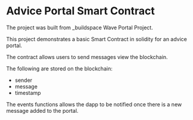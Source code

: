# Advice Portal Smart Contract

The project was built from _buildspace Wave Portal Project. 

This project demonstrates a basic Smart Contract in solidity for an advice portal. 

The contract allows users to send messages view the blockchain. 

The following are stored on the blockchain:
- sender
- message 
- timestamp 

The events functions allows the dapp to be notified once there is a new message added to the portal. 
